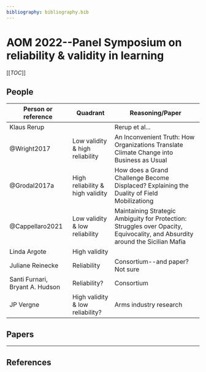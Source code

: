 ```yaml
---
bibliography: bibliography.bib
---
```


# AOM 2022--Panel Symposium on reliability & validity in learning

[[_TOC_]]

## People

Person or reference             | Quadrant                          | Reasoning/Paper
---                             | ---                               | ---
Klaus Rerup                     |                                   | Rerup et al...
@Wright2017                     | Low validity & high reliability   | An Inconvenient Truth: How Organizations Translate Climate Change into Business as Usual
@Grodal2017a                    | High reliability & high validity  | How does a Grand Challenge Become Displaced? Explaining the Duality of Field Mobilizationg
@Cappellaro2021                 | Low validity & low reliability    | Maintaining Strategic Ambiguity for Protection: Struggles over Opacity, Equivocality, and Absurdity around the Sicilian Mafia
Linda Argote                    | High validity                     |
Juliane Reinecke                | Reliability                       | Consortium--and paper? Not sure
Santi Furnari, Bryant A. Hudson | Reliability?                      | Consortium         
JP Vergne                       | High validity & low reliability?  | Arms industry research

## Papers



---

## References